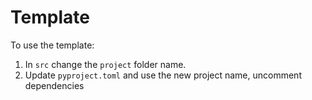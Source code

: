 # Template

To use the template:

1. In `src` change the `project` folder name.
2. Update `pyproject.toml` and use the new project name, uncomment dependencies
